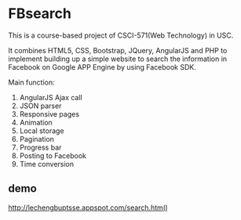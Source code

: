 # FBsearch

This is a course-based project of CSCI-571(Web Technology) in USC.

It combines HTML5, CSS, Bootstrap, JQuery, AngularJS and PHP to implement building up a simple website to search the information in Facebook on Google APP Engine by using Facebook SDK.

Main function:
1. AngularJS Ajax call
2. JSON parser
3. Responsive pages
4. Animation
5. Local storage
6. Pagination
7. Progress bar
8. Posting to Facebook
9. Time conversion

## demo
http://lechengbuptsse.appspot.com/search.htm(l
